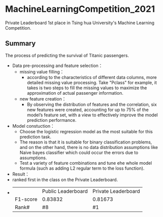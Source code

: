 # MachineLearningCompetition_2021
Private Leaderboard 1st place in Tsing hua University's Machine Learning Competition.

## Summary
The process of predicting the survival of Titanic passengers.
- Data pre-processing and feature selection：
  - missing value filling：
    - according to the characteristics of different data columns, more detailed missing value processing. Take "Pclass" for example, it takes is two steps to fill the missing values to maximize the approximation of actual passenger information. 
  - new feature creation：
    -  By observing the distribution of features and the correlation, six new features were created, accounting for up to 75% of the model’s feature set, with a view to effectively improve the model prediction performance.
- Model constuction：
  -  Choose the logistic regression model as the most suitable for this prediction task.
  -  The reason is that it is suitable for binary classification problems, and on the other hand, there is no data distribution assumptions like Naive bayes classifier which could occur the errors due to assumptions.
  -  Test a variety of feature combinations and tune ehe whole model formula (such as adding L2 regular term to the loss function).
-  Result：
  -  ranked first in the class on the Private Leaderboard.
  -  <table>
  <tr>
    <td> </td>
    <td>Public Leaderboard</td>
    <td>Private Leaderboard</td>
  </tr>
  <tr>
    <td> F1-score </td>
    <td> 0.83832 </td>
    <td> 0.81673 </td>
  </tr>
  <tr>
    <td> Rank# </td>
    <td> #8 </td>
    <td> #1 </td>
  </tr>
</table>
